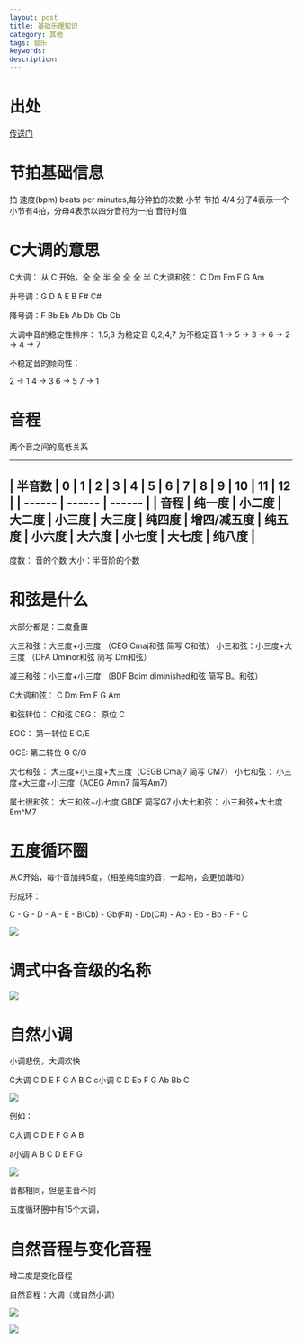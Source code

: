 ```yaml
---
layout: post
title: 基础乐理知识
category: 其他
tags: 音乐
keywords:
description:
---
```


# 出处

[传送门](http://doyoudo.com/p/5001099.html)

# 节拍基础信息
拍
速度(bpm) beats per minutes,每分钟拍的次数
小节
节拍 4/4 分子4表示一个小节有4拍，分母4表示以四分音符为一拍
音符时值


# C大调的意思

C大调：
从 C 开始，全 全 半 全 全 全 半
C大调和弦： C Dm Em F G Am

升号调：G D A E B F# C#

降号调：F Bb Eb Ab Db Gb Cb

大调中音的稳定性排序：
1,5,3 为稳定音
6,2,4,7 为不稳定音
1 -> 5 -> 3 -> 6 -> 2 -> 4 -> 7

不稳定音的倾向性：

2 -> 1
4 -> 3
6 -> 5
7 -> 1


# 音程

两个音之间的高低关系

---
| 半音数 | 0 | 1 | 2 | 3 | 4 | 5 | 6 | 7 | 8 | 9 | 10 | 11 | 12 |
| ------ | ------ | ------ |
| 音程 | 纯一度 | 小二度 | 大二度 | 小三度 | 大三度 | 纯四度 | 增四/减五度 | 纯五度 | 小六度 | 大六度 | 小七度 | 大七度 | 纯八度 |
---

度数： 音的个数
大小：半音阶的个数


# 和弦是什么

大部分都是：三度叠置

大三和弦：大三度+小三度 （CEG Cmaj和弦 简写 C和弦）
小三和弦：小三度+大三度 （DFA Dminor和弦 简写 Dm和弦）

减三和弦：小三度+小三度 （BDF Bdim diminished和弦 简写 B。和弦）

C大调和弦： C Dm Em F G Am

和弦转位：
C和弦
CEG： 原位 C

EGC： 第一转位 E   C/E

GCE: 第二转位 G    C/G

大七和弦： 大三度+小三度+大三度（CEGB Cmaj7 简写 CM7）
小七和弦：  小三度+大三度+小三度（ACEG Amin7 简写Am7）

属七很和弦： 大三和弦+小七度  GBDF 简写G7
小大七和弦： 小三和弦+大七度 Em^M7


# 五度循环圈

从C开始，每个音加纯5度，（相差纯5度的音，一起响，会更加谐和）

形成环：

C - G - D - A - E - B(Cb) - Gb(F#) - Db(C#) - Ab - Eb - Bb - F - C

![](/assets/picture/五度循环圈.png)

# 调式中各音级的名称

![](/assets/picture/调式中各音级的名称.png)

# 自然小调

小调悲伤，大调欢快

C大调 C D E  F G A  B  C
c小调 C D Eb F G Ab Bb C

![](/assets/picture/自然小调.png)

例如：

C大调 C D E F G A B

a小调 A B C D E F G

![](/assets/picture/关系大小调.png)

音都相同，但是主音不同

五度循环圈中有15个大调，

# 自然音程与变化音程

增二度是变化音程

自然音程：大调（或自然小调）

![](/assets/picture/音程数的判断.png)

![](/assets/picture/大调音程音级表.png)
